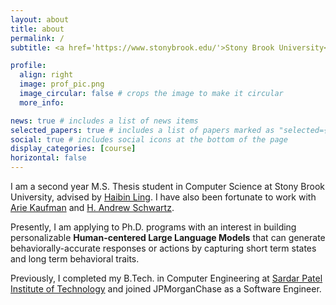 ```yaml
---
layout: about
title: about
permalink: /
subtitle: <a href='https://www.stonybrook.edu/'>Stony Brook University</a>

profile:
  align: right
  image: prof_pic.png
  image_circular: false # crops the image to make it circular
  more_info: 

news: true # includes a list of news items
selected_papers: true # includes a list of papers marked as "selected={true}"
social: true # includes social icons at the bottom of the page
display_categories: [course]
horizontal: false
---
```


I am a second year M.S. Thesis student in Computer Science at Stony Brook University, advised by [Haibin Ling](https://www3.cs.stonybrook.edu/~hling/). I have also been fortunate to work with [Arie Kaufman](https://www3.cs.stonybrook.edu/~ari/) and [H. Andrew Schwartz](https://www3.cs.stonybrook.edu/~has/).

Presently, I am applying to Ph.D. programs with an interest in building personalizable <b>Human-centered Large Language Models</b> that can generate behaviorally-accurate responses or actions by capturing short term states and long term behavioral traits.

Previously, I completed my B.Tech. in Computer Engineering at <a href="https://spit.ac.in/">Sardar Patel Institute of Technology</a> and joined JPMorganChase as a Software Engineer.